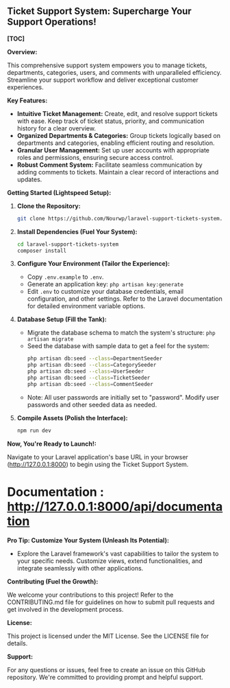 ## Ticket Support System: Supercharge Your Support Operations!

**[TOC]**

**Overview:**

This comprehensive support system empowers you to manage tickets, departments, categories, users, and comments with unparalleled efficiency. Streamline your support workflow and deliver exceptional customer experiences.

**Key Features:**

- **Intuitive Ticket Management:** Create, edit, and resolve support tickets with ease. Keep track of ticket status, priority, and communication history for a clear overview.
- **Organized Departments & Categories:** Group tickets logically based on departments and categories, enabling efficient routing and resolution.
- **Granular User Management:** Set up user accounts with appropriate roles and permissions, ensuring secure access control.
- **Robust Comment System:** Facilitate seamless communication by adding comments to tickets. Maintain a clear record of interactions and updates.

**Getting Started (Lightspeed Setup):**

1. **Clone the Repository:**

   ```bash
   git clone https://github.com/Nourwp/laravel-support-tickets-system.git
   ```


2. **Install Dependencies (Fuel Your System):**

   ```bash
   cd laravel-support-tickets-system
   composer install
   ```

3. **Configure Your Environment (Tailor the Experience):**

   - Copy `.env.example` to `.env`.
   - Generate an application key: `php artisan key:generate`
   - Edit `.env` to customize your database credentials, email configuration, and other settings. Refer to the Laravel documentation for detailed environment variable options.

4. **Database Setup (Fill the Tank):**

   - Migrate the database schema to match the system's structure: `php artisan migrate`
   - Seed the database with sample data to get a feel for the system:
     ```bash
     php artisan db:seed --class=DepartmentSeeder
     php artisan db:seed --class=CategorySeeder
     php artisan db:seed --class=UserSeeder
     php artisan db:seed --class=TicketSeeder
     php artisan db:seed --class=CommentSeeder
     ```
   - Note: All user passwords are initially set to "password". Modify user passwords and other seeded data as needed.

5. **Compile Assets (Polish the Interface):**

   ```bash
   npm run dev
   ```

**Now, You're Ready to Launch!:**

Navigate to your Laravel application's base URL in your browser (http://127.0.0.1:8000) to begin using the Ticket Support System. 
# Documentation : http://127.0.0.1:8000/api/documentation


**Pro Tip: Customize Your System (Unleash Its Potential):**

- Explore the Laravel framework's vast capabilities to tailor the system to your specific needs. Customize views, extend functionalities, and integrate seamlessly with other applications.

**Contributing (Fuel the Growth):**

We welcome your contributions to this project! Refer to the CONTRIBUTING.md file for guidelines on how to submit pull requests and get involved in the development process.

**License:**


This project is licensed under the MIT License. See the LICENSE file for details.

**Support:**

For any questions or issues, feel free to create an issue on this GitHub repository. We're committed to providing prompt and helpful support.
